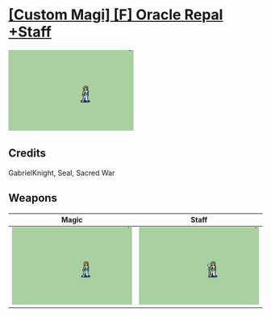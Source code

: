 # [\[Custom Magi\] \[F\] Oracle Repal +Staff](./)

<img src="./6.%20Magic/Magic_000.png" alt="[Custom Magi] [F] Oracle Repal +Staff standing" />

## Credits

GabrielKnight, Seal, Sacred War

## Weapons


|Magic |Staff |
|  :---: | :---: |
| <img alt="Magic animation" src="./6.%20Magic/Magic.gif" /> | <img alt="Staff animation" src="./7.%20Staff/Staff.gif" /> |
